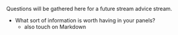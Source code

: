 Questions will be gathered here for a future stream advice stream.

* What sort of information is worth having in your panels?
  - also touch on Markdown
